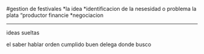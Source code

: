 #gestion de festivales
*la idea 
*identificacion de la nesesidad o problema
la plata “productor financie
*negociacion

---
ideas sueltas

el saber  hablar
orden
cumplido
buen delega
donde busco 

